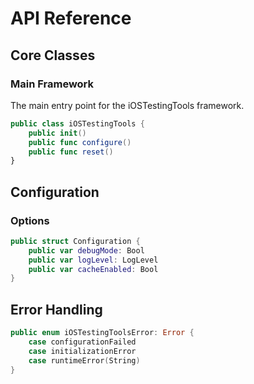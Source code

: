 # API Reference

## Core Classes

### Main Framework

The main entry point for the iOSTestingTools framework.

```swift
public class iOSTestingTools {
    public init()
    public func configure()
    public func reset()
}
```

## Configuration

### Options

```swift
public struct Configuration {
    public var debugMode: Bool
    public var logLevel: LogLevel
    public var cacheEnabled: Bool
}
```

## Error Handling

```swift
public enum iOSTestingToolsError: Error {
    case configurationFailed
    case initializationError
    case runtimeError(String)
}
